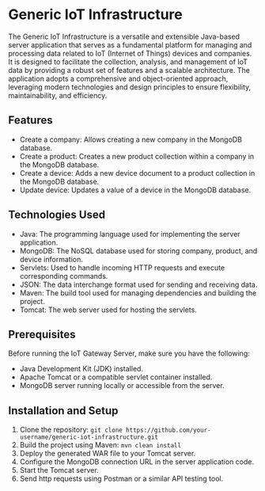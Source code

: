 # Generic IoT Infrastructure

The Generic IoT Infrastructure is a versatile and extensible Java-based server application that serves as a fundamental platform for managing and processing data related to IoT (Internet of Things) devices and companies. It is designed to facilitate the collection, analysis, and management of IoT data by providing a robust set of features and a scalable architecture. The application adopts a comprehensive and object-oriented approach, leveraging modern technologies and design principles to ensure flexibility, maintainability, and efficiency.

## Features

- Create a company: Allows creating a new company in the MongoDB database.
- Create a product: Creates a new product collection within a company in the MongoDB database.
- Create a device: Adds a new device document to a product collection in the MongoDB database.
- Update device: Updates a value of a device in the MongoDB database.

## Technologies Used

- Java: The programming language used for implementing the server application.
- MongoDB: The NoSQL database used for storing company, product, and device information.
- Servlets: Used to handle incoming HTTP requests and execute corresponding commands.
- JSON: The data interchange format used for sending and receiving data.
- Maven: The build tool used for managing dependencies and building the project.
- Tomcat: The web server used for hosting the servlets.

## Prerequisites

Before running the IoT Gateway Server, make sure you have the following:

- Java Development Kit (JDK) installed.
- Apache Tomcat or a compatible servlet container installed.
- MongoDB server running locally or accessible from the server.

## Installation and Setup

1. Clone the repository: `git clone https://github.com/your-username/generic-iot-infrastructure.git`
2. Build the project using Maven: `mvn clean install`
3. Deploy the generated WAR file to your Tomcat server.
4. Configure the MongoDB connection URL in the server application code.
5. Start the Tomcat server.
6. Send http requests using Postman or a similar API testing tool.
